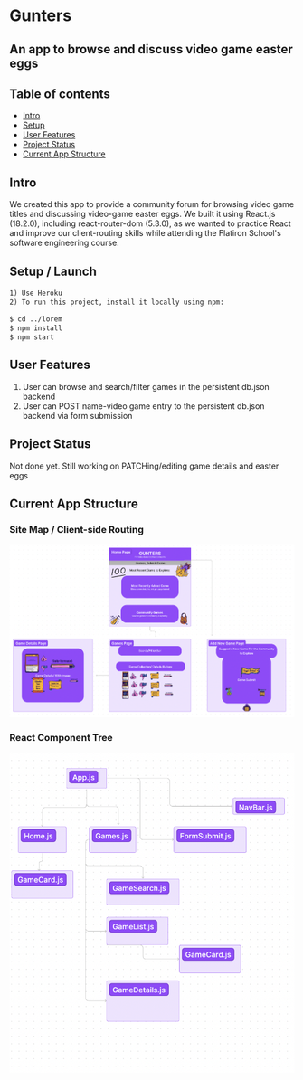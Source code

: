 # Gunters
## An app to browse and discuss video game easter eggs

## Table of contents
* [Intro](#intro)
* [Setup](#setup)
* [User Features](#user-features)
* [Project Status](#project-status)
* [Current App Structure](#current-app-structure)

## Intro 
We created this app to provide a community forum for browsing video game titles and discussing video-game easter eggs. We built it using React.js (18.2.0), including react-router-dom (5.3.0), as we wanted to practice React and improve our client-routing skills while attending the Flatiron School's software engineering course. 

## Setup / Launch
    1) Use Heroku
    2) To run this project, install it locally using npm:

```
$ cd ../lorem
$ npm install
$ npm start
```

## User Features
1) User can browse and search/filter games in the persistent db.json backend
2) User can POST name-video game entry to the persistent db.json backend via form submission

## Project Status
Not done yet. Still working on PATCHing/editing game details and easter eggs

## Current App Structure
### Site Map / Client-side Routing
<img src="./public/Site_Map.png" alt="image of site map">

### React Component Tree
<img src="./public/React_component_tree.png" alt="image of React component tree">
